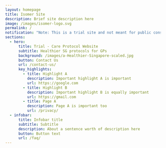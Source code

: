 ```yaml
---
layout: homepage
title: Isomer Site
description: Brief site description here
image: /images/isomer-logo.svg
permalink: /
notification: "Note: This is a trial site and not meant for public consumption."
sections:
  - hero:
      title: Trial - Care Protocol Website
      subtitle: Healthier SG protocols for GPs
      background: /images/a-Healthier-Singapore-scaled.jpg
      button: Contact Us
      url: /contact-us/
      key_highlights:
        - title: Highlight A
          description: Important highlight A is important
          url: https://google.com
        - title: Highlight B
          description: Important highlight B is equally important
          url: https://gmail.com
        - title: Page A
          description: Page A is important too
          url: /privacy/
  - infobar:
      title: Infobar title
      subtitle: Subtitle
      description: About a sentence worth of description here
      button: Button text
      url: /faq/
---
```

